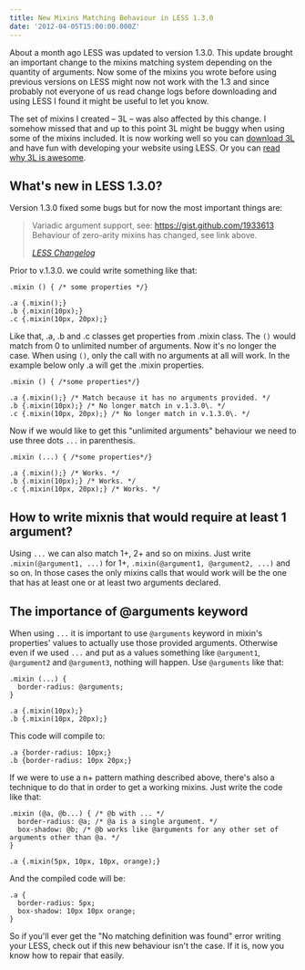```yaml
---
title: New Mixins Matching Behaviour in LESS 1.3.0
date: '2012-04-05T15:00:00.000Z'
---
```


About a month ago LESS was updated to version 1.3.0. This update brought an important change to the mixins matching system depending on the quantity of arguments. Now some of the mixins you wrote before using previous versions on LESS might now not work with the 1.3 and since probably not everyone of us read change logs before downloading and using LESS I found it might be useful to let you know.

The set of mixins I created – 3L – was also affected by this change. I somehow missed that and up to this point 3L might be buggy when using some of the mixins included. It is now working well so you can [download 3L](http://mateuszkocz.github.com/3l/) and have fun with developing your website using LESS. Or you can [read why 3L is awesome](/3l-the-grat-collection-of-mixins-for-less-introduction").

## What's new in LESS 1.3.0?

Version 1.3.0 fixed some bugs but for now the most important things are:

> Variadic argument support, see: https://gist.github.com/1933613  
> Behaviour of zero-arity mixins has changed, see link above.
> 
> <cite>[LESS Changelog](https://github.com/cloudhead/less.js/blob/master/CHANGELOG)</cite>

Prior to v.1.3.0. we could write something like that:

```less
.mixin () { /* some properties */}

.a {.mixin();}
.b {.mixin(10px);}
.c {.mixin(10px, 20px);}
```

Like that, .a, .b and .c classes get properties from .mixin class. The `()` would match from 0 to unlimited number of arguments. Now it's no longer the case. When using `()`, only the call with no arguments at all will work. In the example below only .a will get the .mixin properties.

```less
.mixin () { /*some properties*/}

.a {.mixin();} /* Match because it has no arguments provided. */
.b {.mixin(10px);} /* No longer match in v.1.3.0\. */
.c {.mixin(10px, 20px);} /* No longer match in v.1.3.0\. */
```

Now if we would like to get this "unlimited arguments" behaviour we need to use three dots `...` in parenthesis.

```less
.mixin (...) { /*some properties*/}

.a {.mixin();} /* Works. */
.b {.mixin(10px);} /* Works. */
.c {.mixin(10px, 20px);} /* Works. */
```

## How to write mixnis that would require at least 1 argument?

Using `...` we can also match 1+, 2+ and so on mixins. Just write `.mixin(@argument1, ...)` for 1+, `.mixin(@argument1, @argument2, ...)` and so on. In those cases the only mixins calls that would work will be the one that has at least one or at least two arguments declared.

## The importance of @arguments keyword

When using `...` it is important to use `@arguments` keyword in mixin's properties' values to actually use those provided arguments. Otherwise even if we used `...` and put as a values something like `@argument1`, `@argument2` and `@argument3`, nothing will happen. Use `@arguments` like that:

```less
.mixin (...) {
  border-radius: @arguments;
}

.a {.mixin(10px);}
.b {.mixin(10px, 20px);}
```

This code will compile to:

```less
.a {border-radius: 10px;}
.b {border-radius: 10px 20px;}
```

If we were to use a n+ pattern mathing described above, there's also a technique to do that in order to get a working mixins. Just write the code like that:

```less
.mixin (@a, @b...) { /* @b with ... */
  border-radius: @a; /* @a is a single argument. */
  box-shadow: @b; /* @b works like @arguments for any other set of arguments other than @a. */
}

.a {.mixin(5px, 10px, 10px, orange);}
```

And the compiled code will be:

```less
.a {
  border-radius: 5px;
  box-shadow: 10px 10px orange;
}
```

So if you'll ever get the "No matching definition was found" error writing your LESS, check out if this new behaviour isn't the case. If it is, now you know how to repair that easily.
